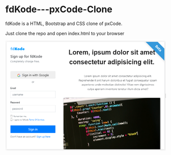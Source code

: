 # fdKode---pxCode-Clone
fdKode is a HTML, Bootstrap and CSS clone of pxCode.

Just clone the repo and open index.html to your browser

![Preview Image](/pxcode_clone.PNG)
